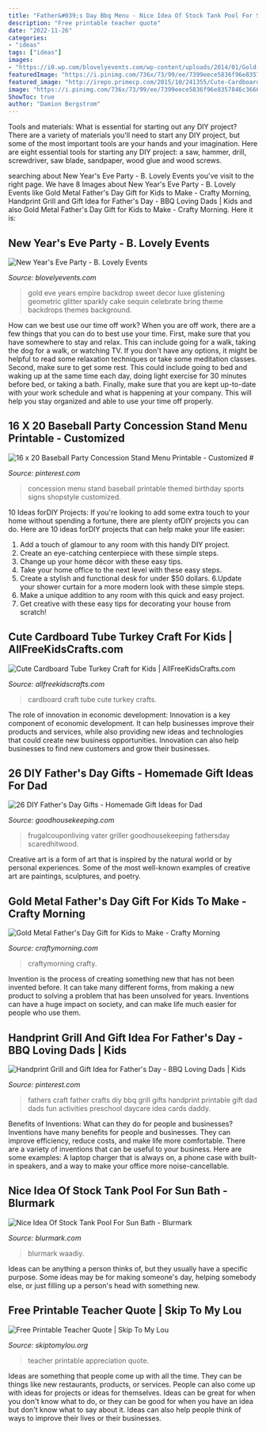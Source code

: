 ```yaml
---
title: "Father&#039;s Day Bbq Menu - Nice Idea Of Stock Tank Pool For Sun Bath"
description: "Free printable teacher quote"
date: "2022-11-26"
categories:
- "ideas"
tags: ["ideas"]
images:
- "https://i0.wp.com/blovelyevents.com/wp-content/uploads/2014/01/Gold-Sparkly-New-Years-Party.jpg?fit=684%2C1028"
featuredImage: "https://i.pinimg.com/736x/73/99/ee/7399eece5836f96e8357846c36664983.jpg"
featured_image: "http://irepo.primecp.com/2015/10/241355/Cute-Cardboard-Tube-Turkey-Craft-for-Kids_ExtraLarge700_ID-1246935.jpg?v=1246935"
image: "https://i.pinimg.com/736x/73/99/ee/7399eece5836f96e8357846c36664983.jpg"
ShowToc: true
author: "Damion Bergstrom"
---
```



Tools and materials: What is essential for starting out any DIY project?
There are a variety of materials you'll need to start any DIY project, but some of the most important tools are your hands and your imagination. Here are eight essential tools for starting any DIY project: a saw, hammer, drill, screwdriver, saw blade, sandpaper, wood glue and wood screws.

	

		
searching about New Year&#039;s Eve Party - B. Lovely Events you've visit to the right page. We have 8 Images about New Year&#039;s Eve Party - B. Lovely Events like Gold Metal Father&#039;s Day Gift for Kids to Make - Crafty Morning, Handprint Grill and Gift Idea for Father&#039;s Day - BBQ Loving Dads | Kids and also Gold Metal Father&#039;s Day Gift for Kids to Make - Crafty Morning. Here it is:
		
    
## New Year&#039;s Eve Party - B. Lovely Events

<img loading=lazy src="https://i0.wp.com/blovelyevents.com/wp-content/uploads/2014/01/Gold-Sparkly-New-Years-Party.jpg?fit=684%2C1028" onerror="this.onerror=null;this.src='https://tse3.mm.bing.net/th?id=OIP.MERG39PLmFTyZQoKEt2tKAHaLI&amp;pid=15.1';" alt="New Year&#039;s Eve Party - B. Lovely Events">

_Source: blovelyevents.com_

>gold eve years empire backdrop sweet decor luxe glistening geometric glitter sparkly cake sequin celebrate bring theme backdrops themes background. 

	

How can we best use our time off work?
When you are off work, there are a few things that you can do to best use your time. First, make sure that you have somewhere to stay and relax. This can include going for a walk, taking the dog for a walk, or watching TV. If you don't have any options, it might be helpful to read some relaxation techniques or take some meditation classes. Second, make sure to get some rest. This could include going to bed and waking up at the same time each day, doing light exercise for 30 minutes before bed, or taking a bath. Finally, make sure that you are kept up-to-date with your work schedule and what is happening at your company. This will help you stay organized and able to use your time off properly.

    
## 16 X 20 Baseball Party Concession Stand Menu Printable - Customized #

<img loading=lazy src="https://i.pinimg.com/736x/73/99/ee/7399eece5836f96e8357846c36664983.jpg" onerror="this.onerror=null;this.src='https://tse3.mm.bing.net/th?id=OIP.iLFyA9n-SXn55OOXspgnDAHaLG&amp;pid=15.1';" alt="16 x 20 Baseball Party Concession Stand Menu Printable - Customized #">

_Source: pinterest.com_

>concession menu stand baseball printable themed birthday sports signs shopstyle customized. 

	

10 Ideas forDIY Projects:
If you're looking to add some extra touch to your home without spending a fortune, there are plenty ofDIY projects you can do. Here are 10 ideas forDIY projects that can help make your life easier:
1. Add a touch of glamour to any room with this handy DIY project.
2. Create an eye-catching centerpiece with these simple steps.
3. Change up your home décor with these easy tips.
4. Take your home office to the next level with these easy steps.
5. Create a stylish and functional desk for under $50 dollars. 
6.Update your shower curtain for a more modern look with these simple steps. 
7. Make a unique addition to any room with this quick and easy project. 
8. Get creative with these easy tips for decorating your house from scratch!

    
## Cute Cardboard Tube Turkey Craft For Kids | AllFreeKidsCrafts.com

<img loading=lazy src="http://irepo.primecp.com/2015/10/241355/Cute-Cardboard-Tube-Turkey-Craft-for-Kids_ExtraLarge700_ID-1246935.jpg?v=1246935" onerror="this.onerror=null;this.src='https://tse3.mm.bing.net/th?id=OIP.QUHuF2zrMeGOWnyOR_rg6QDMEy&amp;pid=15.1';" alt="Cute Cardboard Tube Turkey Craft for Kids | AllFreeKidsCrafts.com">

_Source: allfreekidscrafts.com_

>cardboard craft tube cute turkey crafts. 

	

The role of innovation in economic development:
Innovation is a key component of economic development. It can help businesses improve their products and services, while also providing new ideas and technologies that could create new business opportunities. Innovation can also help businesses to find new customers and grow their businesses.

    
## 26 DIY Father&#039;s Day Gifts - Homemade Gift Ideas For Dad

<img loading=lazy src="https://hips.hearstapps.com/ghk.h-cdn.co/assets/17/18/grill-display-the-rustic-willow.jpg?crop=0.9995119570522205xw:1xh;center,top&amp;resize=480:*" onerror="this.onerror=null;this.src='https://tse1.mm.bing.net/th?id=OIP.TOFowai_tVOccijCNVU-pQHaLH&amp;pid=15.1';" alt="26 DIY Father&#039;s Day Gifts - Homemade Gift Ideas for Dad">

_Source: goodhousekeeping.com_

>frugalcouponliving vater griller goodhousekeeping fathersday scaredhitwood. 

	

Creative art is a form of art that is inspired by the natural world or by personal experiences. Some of the most well-known examples of creative art are paintings, sculptures, and poetry.

    
## Gold Metal Father&#039;s Day Gift For Kids To Make - Crafty Morning

<img loading=lazy src="https://cdn.craftymorning.com/wp-content/uploads/2014/05/gold-medal-fathers-day-craft-for-kids-to-make.png" onerror="this.onerror=null;this.src='https://tse4.mm.bing.net/th?id=OIP.-Ud2HMPWjPVPll-xrFLaSAHaM5&amp;pid=15.1';" alt="Gold Metal Father&#039;s Day Gift for Kids to Make - Crafty Morning">

_Source: craftymorning.com_

>craftymorning crafty. 

	

Invention is the process of creating something new that has not been invented before. It can take many different forms, from making a new product to solving a problem that has been unsolved for years. Inventions can have a huge impact on society, and can make life much easier for people who use them.

    
## Handprint Grill And Gift Idea For Father&#039;s Day - BBQ Loving Dads | Kids

<img loading=lazy src="https://i.pinimg.com/736x/92/f3/44/92f344efe85e5541ab8d813842d0f6c4.jpg" onerror="this.onerror=null;this.src='https://tse1.mm.bing.net/th?id=OIP.tyiA-V66gkyzXWy5288Y5wHaKc&amp;pid=15.1';" alt="Handprint Grill and Gift Idea for Father&#039;s Day - BBQ Loving Dads | Kids">

_Source: pinterest.com_

>fathers craft father crafts diy bbq grill gifts handprint printable gift dad dads fun activities preschool daycare idea cards daddy. 

	

Benefits of Inventions: What can they do for people and businesses?
Inventions have many benefits for people and businesses. They can improve efficiency, reduce costs, and make life more comfortable. There are a variety of inventions that can be useful to your business. Here are some examples: A laptop charger that is always on, a phone case with built-in speakers, and a way to make your office more noise-cancellable.

    
## Nice Idea Of Stock Tank Pool For Sun Bath - Blurmark

<img loading=lazy src="https://www.blurmark.com/wp-content/uploads/2017/07/Nice-Idea-Of-Stock-Tank-Pool-For-Sun-Bath-768x539.jpg" onerror="this.onerror=null;this.src='https://tse1.mm.bing.net/th?id=OIP.yCNepBspY6a3l8n3yXDQrgHaFM&amp;pid=15.1';" alt="Nice Idea Of Stock Tank Pool For Sun Bath - Blurmark">

_Source: blurmark.com_

>blurmark waadiy. 

	

Ideas can be anything a person thinks of, but they usually have a specific purpose. Some ideas may be for making someone's day, helping somebody else, or just filling up a person's head with something new.

    
## Free Printable Teacher Quote | Skip To My Lou

<img loading=lazy src="https://www.skiptomylou.org/wp-content/uploads/2016/04/free-printable-for-teacher-appreciation-1.jpg" onerror="this.onerror=null;this.src='https://tse4.mm.bing.net/th?id=OIP.K8XGfYF6Ins7QmQMCodRqgHaKu&amp;pid=15.1';" alt="Free Printable Teacher Quote | Skip To My Lou">

_Source: skiptomylou.org_

>teacher printable appreciation quote. 

	

Ideas are something that people come up with all the time. They can be things like new restaurants, products, or services. People can also come up with ideas for projects or ideas for themselves. Ideas can be great for when you don't know what to do, or they can be good for when you have an idea but don't know what to say about it. Ideas can also help people think of ways to improve their lives or their businesses.

